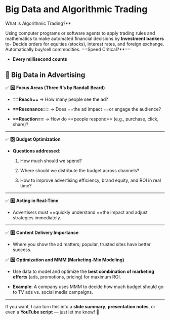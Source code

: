 # **Big Data and Algorithmic Trading**

What is Algorithmic Trading?**

 Using computer programs or software agents to apply trading rules and mathematics to make automated financial decisions.by **Investment bankers**
  to- Decide orders for equities (stocks), interest rates, and foreign exchange.
 Automatically buy/sell commodities.
==Speed Critical?**==
- **Every millisecond counts**
    

## 🌟 **Big Data in Advertising**

✅ **4️⃣ Focus Areas (Three R’s by Randall Beard)**

- **==Reach==** → How many people see the ad?
    
- **==Resonance==** → Does ==the ad impact ==or engage the audience?
    
- **==Reaction==** → How do ==people respond== (e.g., purchase, click, share)?
---

✅ **5️⃣ Budget Optimization**

- **Questions addressed**:
    
    1. How much should we spend?
        
    2. Where should we distribute the budget across channels?
        
    3. How to improve advertising efficiency, brand equity, and ROI in real time?

---

✅ **6️⃣ Acting in Real-Time**

- Advertisers must ==quickly understand ==the impact and adjust strategies immediately.
---

✅ **8️⃣ Content Delivery Importance**

- Where you show the ad matters; popular, trusted sites have better success.
    
✅ **9️⃣ Optimization and MMM (Marketing-Mix Modeling)**

- Use data to model and optimize the **best combination of marketing efforts** (ads, promotions, pricing) for maximum ROI.
    
- **Example**: A company uses MMM to decide how much budget should go to TV ads vs. social media campaigns.
    

---

If you want, I can turn this into a **slide summary**, **presentation notes**, or even a **YouTube script** — just let me know! 🚀